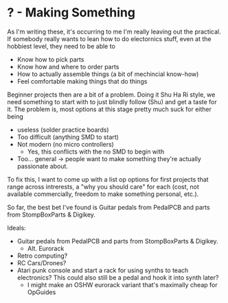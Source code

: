 # ? - Making Something

As I'm writing these, it's occurring to me I'm really leaving out the practical. If somebody really wants to lean how to do electornics stuff, even at the hobbiest level, they need to be able to 

* Know how to pick parts
* Know how and where to order parts
* How to actually assemble things (a bit of mechincial know-how)
* Feel comfortable making things that do things

Beginner projects then are a bit of a problem. Doing it Shu Ha Ri style, we need something to start with to just blindly follow (Shu) and get a taste for it. The problem is, most options at this stage pretty much suck for either being

* useless (solder practice boards)
* Too difficult (anything SMD to start)
* Not modern (no micro controllers)
  * Yes, this conflicts with the no SMD to begin with
* Too... general → people want to make something they're actually passionate about.

To fix this, I want to come up with a list op options for first projects that range across intrerests, a "why you should care" for each (cost, not available commercially, freedom to make something personal, etc.).

So far, the best bet I've found is Guitar pedals from PedalPCB and parts from StompBoxParts & Digikey.

Ideals:

* Guitar pedals from PedalPCB and parts from StompBoxParts & Digikey.
  * Alt. Eurorack
* Retro computing?
* RC Cars/Drones?
* Atari punk console and start a rack for using synths to teach electronics? This could also still be a pedal and hook it into synth later?
  * I might make an OSHW eurorack variant that's maximally cheap for OpGuides